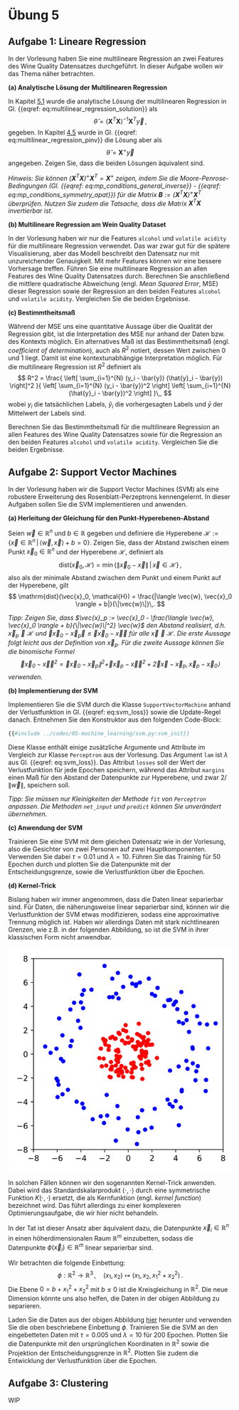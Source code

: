 # Übung 5

## Aufgabe 1: Lineare Regression

<!--- ANCHOR: aufgabe_1 --->

In der Vorlesung haben Sie eine multilineare Regression an zwei Features
des Wine Quality Datensatzes durchgeführt. In dieser Aufgabe wollen wir
das Thema näher betrachten.

**(a) Analytische Lösung der Multilinearen Regression**

In Kapitel [5.1](../05-machine_learning/01-supervised_learning.md#regression) 
wurde die analytische Lösung der multilinearen Regression in 
Gl. {{eqref: eq:multilinear_regression_solution}} als
$$
\hat{\theta} = (\bm{X}^T \bm{X})^{-1} \bm{X}^T \vec{y}\,,
$$
gegeben. In Kapitel [4.5](../04-evd_and_svd/05-linear_equations.md) wurde in
Gl. {{eqref: eq:multilinear_regression_pinv}} die Lösung aber als
$$
\hat{\theta} = \bm{X}^+ \vec{y}
$$
angegeben. Zeigen Sie, dass die beiden Lösungen äquivalent sind.

*Hinweis: Sie können $(\bm{X}^T \bm{X})^{+} \bm{X}^T = \bm{X}^+$ zeigen, 
indem Sie die Moore-Penrose-Bedingungen 
(Gl. {{eqref: eq:mp_conditions_general_inverse}} - {{eqref: eq:mp_conditions_symmetry_apat}})
für die Matrix $\bm{B} := (\bm{X}^T \bm{X})^{+} \bm{X}^T$ überprüfen. 
Nutzen Sie zudem die Tatsache, dass die Matrix $\bm{X}^T \bm{X}$ invertierbar ist.*

<!--
Lösung:
```python
{{#include ../codes/05-machine_learning/exercise_05_01.py:a}}
```
-->

**(b) Multilineare Regression am Wein Quality Dataset**

In der Vorlesung haben wir nur die Features `alcohol` und `volatile acidity` 
für die multilineare Regression verwendet. Das war zwar gut für die
spätere Visualisierung, aber das Modell beschreibt den Datensatz nur mit
unzureichender Genauigkeit. Mit mehr Features können wir eine bessere
Vorhersage treffen. Führen Sie eine multilineare Regression an allen
Features des Wine Quality Datensatzes durch. Berechnen Sie anschließend die
mittlere quadratische Abweichung (engl. *Mean Squared Error*, MSE) dieser
Regression sowie der Regression an den beiden Features `alcohol` und
`volatile acidity`. Vergleichen Sie die beiden Ergebnisse.

<!--
Lösung:
```python
{{#include ../codes/05-machine_learning/exercise_05_01.py:b}}
```
-->

**(c) Bestimmtheitsmaß**

Während der MSE uns eine quantitative Aussage über die Qualität der
Regression gibt, ist die Interpretation des MSE nur anhand
der Daten bzw. des Kontexts möglich. Ein alternatives Maß ist das
Bestimmtheitsmaß (engl. *coefficient of determination*), auch
als $R^2$ notiert, dessen Wert zwischen 0 und 1 liegt. Damit ist eine
kontextunabhängige Interpretation möglich. Für die multilineare Regression
ist $R^2$ definiert als
$$
  R^2 = \frac{
    \left[ \sum_{i=1}^{N} (y_i - \bar{y}) (\hat{y}_i - \bar{y}) \right]^2
  }{
    \left[ \sum_{i=1}^{N} (y_i - \bar{y})^2 \right]
    \left[ \sum_{i=1}^{N} (\hat{y}_i - \bar{y})^2 \right]
  }\,,
$$
wobei $y_i$ die tatsächlichen Labels, $\hat{y}_i$ die vorhergesagten Labels
und $\bar{y}$ der Mittelwert der Labels sind. 

Berechnen Sie das Bestimmtheitsmaß für die multilineare Regression an
allen Features des Wine Quality Datensatzes sowie für die Regression
an den beiden Features `alcohol` und `volatile acidity`. Vergleichen Sie
die beiden Ergebnisse.

<!--
Lösung:
```python
{{#include ../codes/05-machine_learning/exercise_05_01.py:c}}
```
-->

<!--- ANCHOR_END: aufgabe_1 --->

## Aufgabe 2: Support Vector Machines

<!--- ANCHOR: aufgabe_2 --->
In der Vorlesung haben wir die Support Vector Machines (SVM) als eine 
robustere Erweiterung des Rosenblatt-Perzeptrons kennengelernt. In dieser
Aufgaben sollen Sie die SVM implementieren und anwenden.

**(a) Herleitung der Gleichung für den Punkt-Hyperebenen-Abstand**

Seien $\vec{w} \in \mathbb{R}^n$ und $b \in \mathbb{R}$ gegeben und definiere
die Hyperebene 
$\mathcal{H} := \{ \vec{x} \in \mathbb{R}^n \,|\, \langle \vec{w}, \vec{x} \rangle + b = 0 \}$.
Zeigen Sie, dass der Abstand zwischen einem Punkt $\vec{x}_0 \in \mathbb{R}^n$
und der Hyperebene $\mathcal{H}$, definiert als
$$
\mathrm{dist}(\vec{x}_0, \mathcal{H}) = \min \{ \|\vec{x}_0 - \vec{x}\| \,|\, \vec{x} \in \mathcal{H} \}\,,
$$
also als der minimale Abstand zwischen dem Punkt und einem Punkt auf der 
Hyperebene, gilt
$$
\mathrm{dist}(\vec{x}_0, \mathcal{H}) = \frac{|\langle \vec{w}, \vec{x}_0 \rangle + b|}{\|\vec{w}\|}\,.
$$

*Tipp: Zeigen Sie, dass 
$\vec{x}_p := \vec{x}_0 - \frac{\langle \vec{w}, \vec{x}_0 \rangle + b}{\|\vec{w}\|^2} \vec{w}$
den Abstand realisiert, d.h. $\vec{x}_p \in \mathcal{H}$ und
$\|\vec{x}_0 - \vec{x}_p\| \leq \|\vec{x}_0 - \vec{x}\|$ für alle
$\vec{x} \in \mathcal{H}$. Die erste Aussage folgt leicht aus der
Definition von $\vec{x}_p$. Für die zweite Aussage können Sie die
binomische Formel
$$
  \|\vec{x}_0 - \vec{x}\|^2 = \|\vec{x}_0 - \vec{x}_p\|^2 
    + \|\vec{x}_p - \vec{x}\|^2 
    + 2 \langle \vec{x} - \vec{x}_p, \vec{x}_p - \vec{x}_0 \rangle
$$
verwenden.*

**(b) Implementierung der SVM**

Implementieren Sie die SVM durch die Klasse `SupportVectorMachine` anhand der 
Verlustfunktion in Gl. {{eqref: eq:svm_loss}} sowie die Update-Regel danach.
Entnehmen Sie den Konstruktor aus den folgenden Code-Block:
```python
{{#include ../codes/05-machine_learning/svm.py:svm_init}}
```
Diese Klasse enthält einige zusätzliche Argumente und Attribute im Vergleich
zur Klasse `Perceptron` aus der Vorlesung. Das Argument `lam` ist $\lambda$
aus Gl. {{eqref: eq:svm_loss}}. Das Attribut `losses` soll der Wert der
Verlustfunktion für jede Epochen speichern, während das Attribut `margins`
einen Maß für den Abstand der Datenpunkte zur Hyperebene, und zwar
$2 / \|\vec{w}\|$, speichern soll. 

*Tipp: Sie müssen nur Kleinigkeiten der Methode `fit` von `Perceptron` 
anpassen. Die Methoden `net_input` und `predict` können Sie unverändert
übernehmen.*

**(c) Anwendung der SVM**

Trainieren Sie eine SVM mit dem gleichen Datensatz wie in der Vorlesung,
also die Gesichter von zwei Personen auf zwei Hauptkomponenten. Verwenden
Sie dabei $\tau = 0.01$ und $\lambda = 10$. Führen Sie das Training für
50 Epochen durch und plotten Sie die Datenpunkte mit der Entscheidungsgrenze,
sowie die Verlustfunktion über die Epochen.

**(d) Kernel-Trick**

Bislang haben wir immer angenommen, dass die Daten linear separierbar sind.
Für Daten, die näherungsweise linear separierbar sind, können wir die 
Verlustfunktion der SVM etwas modifizieren, sodass eine approximative
Trennung möglich ist. Haben wir allerdings Daten mit stark nichtlinearen
Grenzen, wie z.B. in der folgenden Abbildung, so ist die SVM in ihrer
klassischen Form nicht anwendbar.

<p align="center">
  <img src="../assets/figures/05-machine_learning/double_circle.svg" alt="Daten mit nichtlinearen Grenzen">
</p>

In solchen Fällen können wir den sogenannten Kernel-Trick anwenden. Dabei
wird das Standardskalarprodukt $\langle \cdot, \cdot \rangle$ durch 
eine symmetrische Funktion $K(\cdot, \cdot)$ ersetzt, die als Kernfunktion
(engl. *kernel function*) bezeichnet wird. Das führt allerdings zu einer
komplexeren Optimierungsaufgabe, die wir hier nicht behandeln.

In der Tat ist dieser Ansatz aber äquivalent dazu, die Datenpunkte
$\vec{x}_ i \in \mathbb{R}^n$ in einen höherdimensionalen Raum
$\mathbb{R}^m$ einzubetten, sodass die Datenpunkte 
$\phi(\vec{x}_ i) \in \mathbb{R}^m$ linear separierbar sind. 

Wir betrachten die folgende Einbettung:
$$
  \phi: \mathbb{R}^2 \to \mathbb{R}^3\,,\quad
  (x_1, x_2) \mapsto (x_1, x_2, x_1^2 + x_2^2)\,.
$$
Die Ebene $0 = b + x_1^2 + x_2^2$ mit $b \leq 0$ ist die Kreisgleichung
in $\mathbb{R}^2$. Die neue Dimension könnte uns also helfen, die Daten
in der obigen Abbildung zu separieren.

Laden Sie die Daten aus der obigen Abbildung
<a href="../assets/data/05-machine_learning/double_circle.csv" download>hier</a>
herunter und verwenden Sie die oben beschriebene Einbettung $\phi$. 
Trainieren Sie die SVM an den eingebetteten Daten mit
$\tau = 0.005$ und $\lambda = 10$ für 200 Epochen. Plotten Sie die Datenpunkte
mit den ursprünglichen Koordinaten in $\mathbb{R}^2$ sowie die Projektion
der Entscheidungsgrenze in $\mathbb{R}^2$. Plotten Sie zudem die 
Entwicklung der Verlustfunktion über die Epochen.
<!--- ANCHOR_END: aufgabe_2 --->


## Aufgabe 3: Clustering

<!--- ANCHOR: aufgabe_3 --->
WIP
<!--- ANCHOR_END: aufgabe_3 --->

